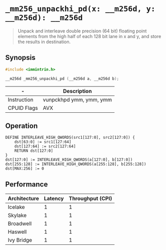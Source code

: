 `_mm256_unpackhi_pd(x: __m256d, y: __m256d): __m256d`
=====================================================

> Unpack and interleave double precision (64 bit) floating point elements from the high half of each 128 bit lane in x and y, and store the results in destination.

## Synopsis

```c
#include <immintrin.h>

__m256d _mm256_unpackhi_pd (__m256d a, __m256d b);
```

| -           | Description             |
| ----------- | ----------------------- |
| Instruction | vunpckhpd ymm, ymm, ymm |
| CPUID Flags | AVX                     |

## Operation

```
DEFINE INTERLEAVE_HIGH_QWORDS(src1[127:0], src2[127:0]) {
	dst[63:0] := src1[127:64] 
	dst[127:64] := src2[127:64] 
	RETURN dst[127:0]	
}
dst[127:0] := INTERLEAVE_HIGH_QWORDS(a[127:0], b[127:0])
dst[255:128] := INTERLEAVE_HIGH_QWORDS(a[255:128], b[255:128])
dst[MAX:256] := 0
```

## Performance

| Architecture | Latency | Throughput (CPI) |
| ------------ | ------- | ---------------- |
| Icelake      | 1       | 1                |
| Skylake      | 1       | 1                |
| Broadwell    | 1       | 1                |
| Haswell      | 1       | 1                |
| Ivy Bridge   | 1       | 1                |
